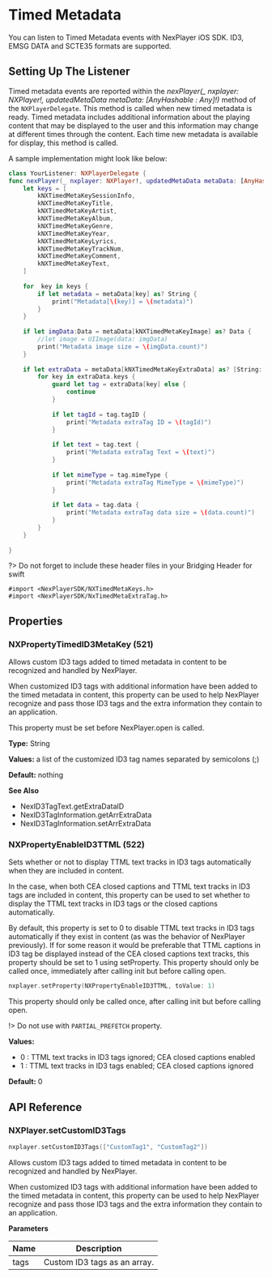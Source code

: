 # Timed Metadata

You can listen to Timed Metadata events with NexPlayer iOS SDK. ID3, EMSG DATA and SCTE35 formats are supported.

## Setting Up The Listener

Timed metadata events are reported within the *nexPlayer(_ nxplayer: NXPlayer!, updatedMetaData metaData: [AnyHashable : Any]!)* method of the `NXPlayerDelegate`. This method is called when new timed metadata is ready. Timed metadata includes additional information about the playing content that may be displayed to the user and this information may change at different times through the content. Each time new metadata is available for display, this method is called.

A sample implementation might look like below:

```swift
class YourListener: NXPlayerDelegate {
func nexPlayer(_ nxplayer: NXPlayer!, updatedMetaData metaData: [AnyHashable : Any]!) {
    let keys = [
        kNXTimedMetaKeySessionInfo,
        kNXTimedMetaKeyTitle,
        kNXTimedMetaKeyArtist,
        kNXTimedMetaKeyAlbum,
        kNXTimedMetaKeyGenre,
        kNXTimedMetaKeyYear,
        kNXTimedMetaKeyLyrics,
        kNXTimedMetaKeyTrackNum,
        kNXTimedMetaKeyComment,
        kNXTimedMetaKeyText,
    ]
    
    for  key in keys {
        if let metadata = metaData[key] as? String {
            print("Metadata[\(key)] = \(metadata)")
        }
    }
    
    if let imgData:Data = metaData[kNXTimedMetaKeyImage] as? Data {
        //let image = UIImage(data: imgData)
        print("Metadata image size = \(imgData.count)")
    }
    
    if let extraData = metaData[kNXTimedMetaKeyExtraData] as? [String: NxTimedMetaExtraTag] {
        for key in extraData.keys {
            guard let tag = extraData[key] else {
                continue
            }
            
            if let tagId = tag.tagID {
                print("Metadata extraTag ID = \(tagId)")
            }
            
            if let text = tag.text {
                print("Metadata extraTag Text = \(text)")
            }
            
            if let mimeType = tag.mimeType {
                print("Metadata extraTag MimeType = \(mimeType)")
            }
            
            if let data = tag.data {
                print("Metadata extraTag data size = \(data.count)")
            }
        }
    }
    
}
```

?> Do not forget to include these header files in your Bridging Header for swift

```
#import <NexPlayerSDK/NXTimedMetaKeys.h>
#import <NexPlayerSDK/NxTimedMetaExtraTag.h>
```

## Properties

### NXPropertyTimedID3MetaKey (521)

Allows custom ID3 tags added to timed metadata in content to be recognized and handled by NexPlayer.

When customized ID3 tags with additional information have been added to the timed metadata in content, this property can be used to help NexPlayer recognize and pass those ID3 tags and the extra information they contain to an application.

This property must be set before NexPlayer.open is called.

**Type:** String

**Values:** a list of the customized ID3 tag names separated by semicolons (;)

**Default:** nothing

**See Also**

- NexID3TagText.getExtraDataID
- NexID3TagInformation.getArrExtraData
- NexID3TagInformation.setArrExtraData

### NXPropertyEnableID3TTML (522)

Sets whether or not to display TTML text tracks in ID3 tags automatically when they are included in content.

In the case, when both CEA closed captions and TTML text tracks in ID3 tags are included in content, this property can be used to set whether to display the TTML text tracks in ID3 tags or the closed captions automatically.

By default, this property is set to 0 to disable TTML text tracks in ID3 tags automatically if they exist in content (as was the behavior of NexPlayer previously). If for some reason it would be preferable that TTML captions in ID3 tag be displayed instead of the CEA closed captions text tracks, this property should be set to 1 using setProperty. This property should only be called once, immediately after calling init but before calling open.

```swift
nxplayer.setProperty(NXPropertyEnableID3TTML, toValue: 1)
```

This property should only be called once, after calling init but before calling open.

!> Do not use with `PARTIAL_PREFETCH` property. 

**Values:**

- 0 : TTML text tracks in ID3 tags ignored; CEA closed captions enabled
- 1 : TTML text tracks in ID3 tags enabled; CEA closed captions ignored

**Default:** 0

## API Reference

### NXPlayer.setCustomID3Tags

```swift
nxplayer.setCustomID3Tags(["CustomTag1", "CustomTag2"])
```

Allows custom ID3 tags added to timed metadata in content to be recognized and handled by NexPlayer.

When customized ID3 tags with additional information have been added to the timed metadata in content, this property can be used to help NexPlayer recognize and pass those ID3 tags and the extra information they contain to an application.

**Parameters**
 
| Name | Description  |
|------|-------------------------|
| tags   | Custom ID3 tags as an array. |

